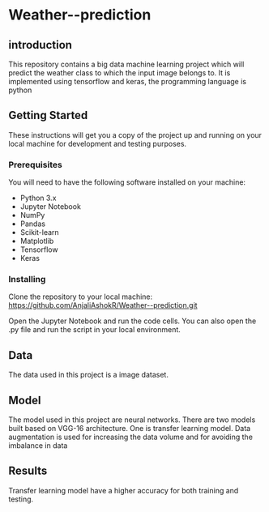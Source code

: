 # Weather--prediction
## introduction
This repository contains a big data machine learning project which will predict the weather class to which the input image belongs to. It is implemented using tensorflow and keras, the programming language is python
## Getting Started
These instructions will get you a copy of the project up and running on your local machine for development and testing purposes.

### Prerequisites
You will need to have the following software installed on your machine:
- Python 3.x
- Jupyter Notebook
- NumPy
- Pandas
- Scikit-learn
- Matplotlib
- Tensorflow
- Keras

### Installing
Clone the repository to your local machine: https://github.com/AnjaliAshokR/Weather--prediction.git

Open the Jupyter Notebook and run the code cells. You can also open the .py file and run the script in your local environment.

## Data
The data used in this project is a image dataset.

## Model
The model used in this project are neural networks. There are two models built based on VGG-16 architecture. One is transfer learning model. Data augmentation is used for increasing the data volume and for avoiding the imbalance in data

## Results
Transfer learning model have a higher accuracy for both training and testing.
